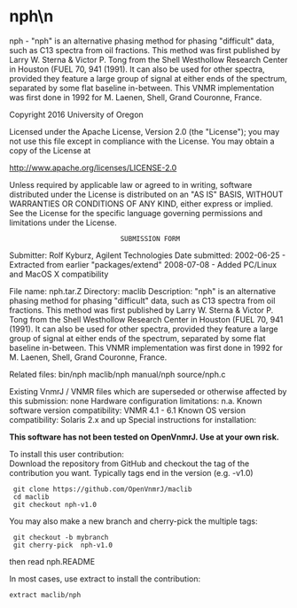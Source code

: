 # nph\n
 nph - "nph" is an alternative phasing method for phasing "difficult" data,
 such as C13 spectra from oil fractions. This method was first published
 by Larry W. Sterna & Victor P. Tong from the Shell Westhollow Research
 Center in Houston (FUEL 70, 941 (1991). It can also be used for other
 spectra, provided they feature a large group of signal at either ends
 of the spectrum, separated by some flat baseline in-between. This
 VNMR implementation was first done in 1992 for M. Laenen, Shell,
 Grand Couronne, France.

 Copyright 2016 University of Oregon

 Licensed under the Apache License, Version 2.0 (the "License");
 you may not use this file except in compliance with the License.
 You may obtain a copy of the License at

   http://www.apache.org/licenses/LICENSE-2.0

 Unless required by applicable law or agreed to in writing, software
 distributed under the License is distributed on an "AS IS" BASIS,
 WITHOUT WARRANTIES OR CONDITIONS OF ANY KIND, either express or implied.
 See the License for the specific language governing permissions and
 limitations under the License.

                                SUBMISSION FORM

Submitter:      Rolf Kyburz, Agilent Technologies
Date submitted: 2002-06-25 - Extracted from earlier "packages/extend"
                2008-07-08 - Added PC/Linux and MacOS X compatibility

File name:      nph.tar.Z
Directory:      maclib
Description:    "nph" is an alternative phasing method for phasing "difficult"
                data, such as C13 spectra from oil fractions. This method was
                first published by Larry W. Sterna & Victor P. Tong from the
                Shell Westhollow Research Center in Houston (FUEL 70, 941
                (1991). It can also be used for other spectra, provided they
                feature a large group of signal at either ends of the
                spectrum, separated by some flat baseline in-between.
                This VNMR implementation was first done in 1992 for M. Laenen,
                Shell, Grand Couronne, France.

Related files:  bin/nph      maclib/nph   manual/nph   source/nph.c

Existing VnmrJ / VNMR files which are superseded or
otherwise affected by this submission:  none
Hardware configuration limitations:     n.a.
Known software version compatibility:   VNMR 4.1 - 6.1
Known OS version compatibility:         Solaris 2.x and up
Special instructions for installation:

**This software has not been tested on OpenVnmrJ. Use at your own risk.**

To install this user contribution:  
Download the repository from GitHub and checkout the tag of the contribution you want.
Typically tags end in the version (e.g. -v1.0)

     git clone https://github.com/OpenVnmrJ/maclib  
     cd maclib  
     git checkout nph-v1.0


You may also make a new branch and cherry-pick the multiple tags:  

     git checkout -b mybranch
     git cherry-pick  nph-v1.0

then read nph.README   

In most cases, use extract to install the contribution:  

    extract maclib/nph